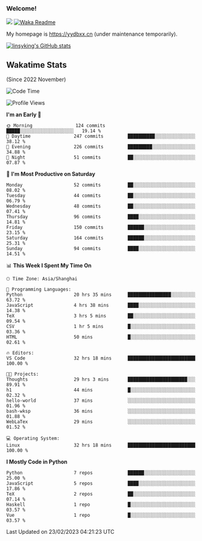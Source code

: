 ### Welcome!

![](https://visitor-badge.glitch.me/badge?page_id=linsyking.linsyking)
[![Waka Readme](https://github.com/linsyking/linsyking/actions/workflows/waka-readme.yml/badge.svg)](https://github.com/linsyking/linsyking/actions/workflows/waka-readme.yml)

My homepage is <https://yydbxx.cn> (under maintenance temporarily).

[![linsyking's GitHub stats](https://github-readme-stats.vercel.app/api?username=linsyking&show_icons=true&theme=onedark)](https://github.com/anuraghazra/github-readme-stats)

## Wakatime Stats

(Since 2022 November)

<!--START_SECTION:waka-->
![Code Time](http://img.shields.io/badge/Code%20Time-177%20hrs%208%20mins-blue)

![Profile Views](http://img.shields.io/badge/Profile%20Views-4-blue)

**I'm an Early 🐤** 

```text
🌞 Morning                124 commits         █████░░░░░░░░░░░░░░░░░░░░   19.14 % 
🌆 Daytime                247 commits         ██████████░░░░░░░░░░░░░░░   38.12 % 
🌃 Evening                226 commits         █████████░░░░░░░░░░░░░░░░   34.88 % 
🌙 Night                  51 commits          ██░░░░░░░░░░░░░░░░░░░░░░░   07.87 % 
```
📅 **I'm Most Productive on Saturday** 

```text
Monday                   52 commits          ██░░░░░░░░░░░░░░░░░░░░░░░   08.02 % 
Tuesday                  44 commits          ██░░░░░░░░░░░░░░░░░░░░░░░   06.79 % 
Wednesday                48 commits          ██░░░░░░░░░░░░░░░░░░░░░░░   07.41 % 
Thursday                 96 commits          ████░░░░░░░░░░░░░░░░░░░░░   14.81 % 
Friday                   150 commits         ██████░░░░░░░░░░░░░░░░░░░   23.15 % 
Saturday                 164 commits         ██████░░░░░░░░░░░░░░░░░░░   25.31 % 
Sunday                   94 commits          ████░░░░░░░░░░░░░░░░░░░░░   14.51 % 
```


📊 **This Week I Spent My Time On** 

```text
🕑︎ Time Zone: Asia/Shanghai

💬 Programming Languages: 
Python                   20 hrs 35 mins      ████████████████░░░░░░░░░   63.72 % 
JavaScript               4 hrs 38 mins       ████░░░░░░░░░░░░░░░░░░░░░   14.38 % 
TeX                      3 hrs 5 mins        ██░░░░░░░░░░░░░░░░░░░░░░░   09.54 % 
CSV                      1 hr 5 mins         █░░░░░░░░░░░░░░░░░░░░░░░░   03.36 % 
HTML                     50 mins             █░░░░░░░░░░░░░░░░░░░░░░░░   02.61 % 

🔥 Editors: 
VS Code                  32 hrs 18 mins      █████████████████████████   100.00 % 

🐱‍💻 Projects: 
Thoughts                 29 hrs 3 mins       ██████████████████████░░░   89.91 % 
h1                       44 mins             █░░░░░░░░░░░░░░░░░░░░░░░░   02.32 % 
hello-world              37 mins             ░░░░░░░░░░░░░░░░░░░░░░░░░   01.96 % 
bash-wksp                36 mins             ░░░░░░░░░░░░░░░░░░░░░░░░░   01.88 % 
WebLaTex                 29 mins             ░░░░░░░░░░░░░░░░░░░░░░░░░   01.52 % 

💻 Operating System: 
Linux                    32 hrs 18 mins      █████████████████████████   100.00 % 
```

**I Mostly Code in Python** 

```text
Python                   7 repos             ██████░░░░░░░░░░░░░░░░░░░   25.00 % 
JavaScript               5 repos             ████░░░░░░░░░░░░░░░░░░░░░   17.86 % 
TeX                      2 repos             ██░░░░░░░░░░░░░░░░░░░░░░░   07.14 % 
Haskell                  1 repo              █░░░░░░░░░░░░░░░░░░░░░░░░   03.57 % 
Vue                      1 repo              █░░░░░░░░░░░░░░░░░░░░░░░░   03.57 % 
```




 Last Updated on 23/02/2023 04:21:23 UTC
<!--END_SECTION:waka-->
